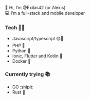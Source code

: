 👋 Hi, I’m @Exilas42 (or Alexis)  
💻 I’m a full-stack and mobile developer

### Tech 👨‍💻
- Javascript/typescript 🟡🔵
- PHP 🐘
- Python 🐍
- Ionic, Flutter and Kotlin 📱
- Docker 🐳

### Currently trying 📚
- GO :shipit:
- Rust 🦀
